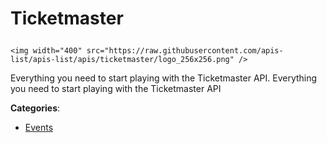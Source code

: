 # Ticketmaster<p align="center">
    <img width="400" src="https://raw.githubusercontent.com/apis-list/apis-list/apis/ticketmaster/logo_256x256.png" />
</p>

Everything you need to start playing with the Ticketmaster API. Everything you need to start playing with the Ticketmaster API

**Categories**:

- [Events](https://github/apis-list/apis-list#events)





